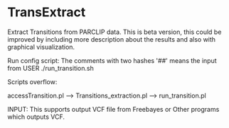 TransExtract
============

Extract Transitions from PARCLIP data. This is beta version, this could be improved by including more description about the results and also with graphical visualization.

Run config script: 
The comments with two hashes '##' means the input from USER
./run_transition.sh


Scripts overflow:

accessTransition.pl --> Transitions_extraction.pl --> run_transition.pl


INPUT: This supports output VCF file from Freebayes or Other programs which outputs VCF.
